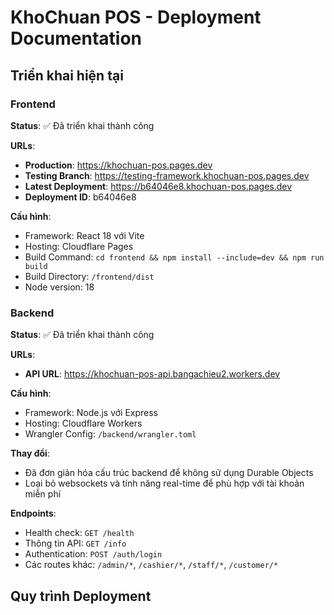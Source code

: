 # KhoChuan POS - Deployment Documentation

## Triển khai hiện tại

### Frontend

**Status**: ✅ Đã triển khai thành công

**URLs**:
- **Production**: https://khochuan-pos.pages.dev
- **Testing Branch**: https://testing-framework.khochuan-pos.pages.dev
- **Latest Deployment**: https://b64046e8.khochuan-pos.pages.dev
- **Deployment ID**: b64046e8

**Cấu hình**:
- Framework: React 18 với Vite
- Hosting: Cloudflare Pages
- Build Command: `cd frontend && npm install --include=dev && npm run build`
- Build Directory: `/frontend/dist`
- Node version: 18

### Backend

**Status**: ✅ Đã triển khai thành công

**URLs**:
- **API URL**: https://khochuan-pos-api.bangachieu2.workers.dev

**Cấu hình**:
- Framework: Node.js với Express
- Hosting: Cloudflare Workers
- Wrangler Config: `/backend/wrangler.toml`

**Thay đổi**:
- Đã đơn giản hóa cấu trúc backend để không sử dụng Durable Objects
- Loại bỏ websockets và tính năng real-time để phù hợp với tài khoản miễn phí

**Endpoints**:
- Health check: `GET /health`
- Thông tin API: `GET /info`
- Authentication: `POST /auth/login`
- Các routes khác: `/admin/*`, `/cashier/*`, `/staff/*`, `/customer/*`

## Quy trình Deployment 